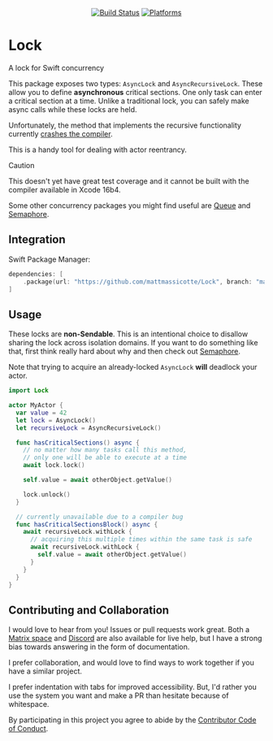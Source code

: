 <div align="center">

[![Build Status][build status badge]][build status]
[![Platforms][platforms badge]][platforms]

</div>

# Lock
A lock for Swift concurrency

This package exposes two types: `AsyncLock` and `AsyncRecursiveLock`. These allow you to define **asynchronous** critical sections. One only task can enter a critical section at a time. Unlike a traditional lock, you can safely make async calls while these locks are held.

Unfortunately, the method that implements the recursive functionality currently [crashes the compiler](https://github.com/swiftlang/swift/issues/75523).

This is a handy tool for dealing with actor reentrancy.

> [!CAUTION]
> This doesn't yet have great test coverage and it cannot be built with the compiler available in Xcode 16b4.

Some other concurrency packages you might find useful are [Queue](https://github.com/mattmassicotte/Queue) and [Semaphore][].

## Integration

Swift Package Manager:

```swift
dependencies: [
    .package(url: "https://github.com/mattmassicotte/Lock", branch: "main")
]
```

## Usage

These locks are **non-Sendable**. This is an intentional choice to disallow sharing the lock across isolation domains. If you want to do something like that, first think really hard about why and then check out [Semaphore][].

Note that trying to acquire an already-locked `AsyncLock` **will** deadlock your actor.

```swift
import Lock

actor MyActor {
  var value = 42
  let lock = AsyncLock()
  let recursiveLock = AsyncRecursiveLock()

  func hasCriticalSections() async {
    // no matter how many tasks call this method,
    // only one will be able to execute at a time
    await lock.lock()

    self.value = await otherObject.getValue()

    lock.unlock()
  }

  // currently unavailable due to a compiler bug
  func hasCriticalSectionsBlock() async {
    await recursiveLock.withLock {
      // acquiring this multiple times within the same task is safe
      await recursiveLock.withLock {
        self.value = await otherObject.getValue()
      }
    }
  }
}
```

## Contributing and Collaboration

I would love to hear from you! Issues or pull requests work great. Both a [Matrix space][matrix] and [Discord][discord] are also available for live help, but I have a strong bias towards answering in the form of documentation.

I prefer collaboration, and would love to find ways to work together if you have a similar project.

I prefer indentation with tabs for improved accessibility. But, I'd rather you use the system you want and make a PR than hesitate because of whitespace.

By participating in this project you agree to abide by the [Contributor Code of Conduct](CODE_OF_CONDUCT.md).

[build status]: https://github.com/mattmassicotte/Lock/actions
[build status badge]: https://github.com/mattmassicotte/Lock/workflows/CI/badge.svg
[platforms]: https://swiftpackageindex.com/mattmassicotte/Lock
[platforms badge]: https://img.shields.io/endpoint?url=https%3A%2F%2Fswiftpackageindex.com%2Fapi%2Fpackages%2Fmattmassicotte%2FLock%2Fbadge%3Ftype%3Dplatforms
[matrix]: https://matrix.to/#/%23chimehq%3Amatrix.org
[matrix badge]: https://img.shields.io/matrix/chimehq%3Amatrix.org?label=Matrix
[discord]: https://discord.gg/esFpX6sErJ
[Semaphore]: https://github.com/groue/Semaphore
